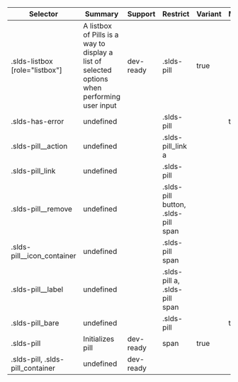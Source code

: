 

| Selector | Summary | Support | Restrict | Variant | Modifier |
|-------|-------|-------|-------|-------|-------|
| .slds-listbox [role="listbox"] | A listbox of Pills is a way to display a list of selected options when performing user input | dev-ready | .slds-pill | true |   |
| .slds-has-error | undefined |   | .slds-pill |   | true |
| .slds-pill__action | undefined |   | .slds-pill_link a |   |   |
| .slds-pill_link | undefined |   | .slds-pill |   |   |
| .slds-pill__remove | undefined |   | .slds-pill button, .slds-pill span |   |   |
| .slds-pill__icon_container | undefined |   | .slds-pill span |   |   |
| .slds-pill__label | undefined |   | .slds-pill a, .slds-pill span |   |   |
| .slds-pill_bare | undefined |   | .slds-pill |   | true |
| .slds-pill | Initializes pill | dev-ready | span | true |   |
| .slds-pill, .slds-pill_container | undefined | dev-ready |   |   |   |